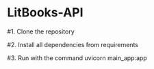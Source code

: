 # LitBooks-API

#1. Clone the repository

#2. Install all dependencies from requirements

#3. Run with the command 
uvicorn main_app:app 
